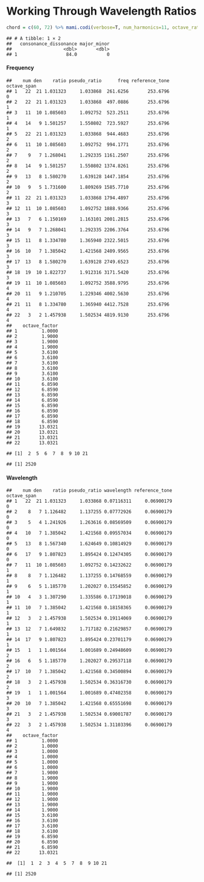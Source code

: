 Working Through Wavelength Ratios
================

``` r
chord = c(60, 72) %>% mami.codi(verbose=T, num_harmonics=11, octave_ratio=1.9)
```

    ## # A tibble: 1 × 2
    ##   consonance_dissonance major_minor
    ##                   <dbl>       <dbl>
    ## 1                  84.0           0

#### Frequency

    ##    num den    ratio pseudo_ratio      freq reference_tone octave_span
    ## 1   22  21 1.031323     1.033868  261.6256       253.6796           0
    ## 2   22  21 1.031323     1.033868  497.0886       253.6796           1
    ## 3   11  10 1.085603     1.092752  523.2511       253.6796           1
    ## 4   14   9 1.501257     1.550802  723.5927       253.6796           1
    ## 5   22  21 1.031323     1.033868  944.4683       253.6796           2
    ## 6   11  10 1.085603     1.092752  994.1771       253.6796           2
    ## 7    9   7 1.268041     1.292335 1161.2507       253.6796           2
    ## 8   14   9 1.501257     1.550802 1374.8261       253.6796           2
    ## 9   13   8 1.580270     1.639128 1447.1854       253.6796           2
    ## 10   9   5 1.731600     1.809269 1585.7710       253.6796           2
    ## 11  22  21 1.031323     1.033868 1794.4897       253.6796           3
    ## 12  11  10 1.085603     1.092752 1888.9366       253.6796           3
    ## 13   7   6 1.150169     1.163101 2001.2815       253.6796           3
    ## 14   9   7 1.268041     1.292335 2206.3764       253.6796           3
    ## 15  11   8 1.334780     1.365940 2322.5015       253.6796           3
    ## 16  10   7 1.385042     1.421568 2409.9565       253.6796           3
    ## 17  13   8 1.580270     1.639128 2749.6523       253.6796           3
    ## 18  19  10 1.822737     1.912316 3171.5420       253.6796           3
    ## 19  11  10 1.085603     1.092752 3588.9795       253.6796           4
    ## 20  11   9 1.210705     1.229346 4002.5630       253.6796           4
    ## 21  11   8 1.334780     1.365940 4412.7528       253.6796           4
    ## 22   3   2 1.457938     1.502534 4819.9130       253.6796           4
    ##    octave_factor
    ## 1         1.0000
    ## 2         1.9000
    ## 3         1.9000
    ## 4         1.9000
    ## 5         3.6100
    ## 6         3.6100
    ## 7         3.6100
    ## 8         3.6100
    ## 9         3.6100
    ## 10        3.6100
    ## 11        6.8590
    ## 12        6.8590
    ## 13        6.8590
    ## 14        6.8590
    ## 15        6.8590
    ## 16        6.8590
    ## 17        6.8590
    ## 18        6.8590
    ## 19       13.0321
    ## 20       13.0321
    ## 21       13.0321
    ## 22       13.0321

    ## [1]  2  5  6  7  8  9 10 21

    ## [1] 2520

#### Wavelength

    ##    num den    ratio pseudo_ratio wavelength reference_tone octave_span
    ## 1   22  21 1.031323     1.033868 0.07116311     0.06900179           0
    ## 2    8   7 1.126482     1.137255 0.07772926     0.06900179           0
    ## 3    5   4 1.241926     1.263616 0.08569509     0.06900179           0
    ## 4   10   7 1.385042     1.421568 0.09557034     0.06900179           0
    ## 5   13   8 1.567340     1.624649 0.10814929     0.06900179           0
    ## 6   17   9 1.807823     1.895424 0.12474305     0.06900179           0
    ## 7   11  10 1.085603     1.092752 0.14232622     0.06900179           1
    ## 8    8   7 1.126482     1.137255 0.14768559     0.06900179           1
    ## 9    6   5 1.185770     1.202027 0.15545852     0.06900179           1
    ## 10   4   3 1.307290     1.335586 0.17139018     0.06900179           1
    ## 11  10   7 1.385042     1.421568 0.18158365     0.06900179           1
    ## 12   3   2 1.457938     1.502534 0.19114069     0.06900179           1
    ## 13  12   7 1.649832     1.717182 0.21629857     0.06900179           1
    ## 14  17   9 1.807823     1.895424 0.23701179     0.06900179           1
    ## 15   1   1 1.001564     1.001689 0.24948609     0.06900179           2
    ## 16   6   5 1.185770     1.202027 0.29537118     0.06900179           2
    ## 17  10   7 1.385042     1.421568 0.34500894     0.06900179           2
    ## 18   3   2 1.457938     1.502534 0.36316730     0.06900179           2
    ## 19   1   1 1.001564     1.001689 0.47402358     0.06900179           3
    ## 20  10   7 1.385042     1.421568 0.65551698     0.06900179           3
    ## 21   3   2 1.457938     1.502534 0.69001787     0.06900179           3
    ## 22   3   2 1.457938     1.502534 1.31103396     0.06900179           4
    ##    octave_factor
    ## 1         1.0000
    ## 2         1.0000
    ## 3         1.0000
    ## 4         1.0000
    ## 5         1.0000
    ## 6         1.0000
    ## 7         1.9000
    ## 8         1.9000
    ## 9         1.9000
    ## 10        1.9000
    ## 11        1.9000
    ## 12        1.9000
    ## 13        1.9000
    ## 14        1.9000
    ## 15        3.6100
    ## 16        3.6100
    ## 17        3.6100
    ## 18        3.6100
    ## 19        6.8590
    ## 20        6.8590
    ## 21        6.8590
    ## 22       13.0321

    ##  [1]  1  2  3  4  5  7  8  9 10 21

    ## [1] 2520
